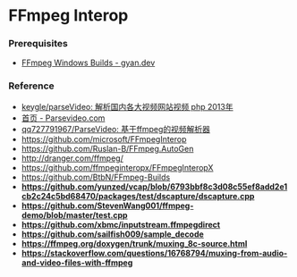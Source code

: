 FFmpeg Interop
==============

### Prerequisites
- [FFmpeg Windows Builds - gyan.dev](https://www.gyan.dev/ffmpeg/builds/)

### Reference
- [keygle/parseVideo: 解析国内各大视频网站视频 php 2013年](https://github.com/keygle/parseVideo)
- [首页 - Parsevideo.com](https://www.parsevideo.com/blog)
- [qq727791967/ParseVideo: 基于ffmpeg的视频解析器](https://github.com/qq727791967/ParseVideo)
- https://github.com/microsoft/FFmpegInterop
- https://github.com/Ruslan-B/FFmpeg.AutoGen
- http://dranger.com/ffmpeg/
- https://github.com/ffmpeginteropx/FFmpegInteropX
- https://github.com/BtbN/FFmpeg-Builds
- **https://github.com/yunzed/vcap/blob/6793bbf8c3d08c55ef8add2e1cb2c24c5bd68470/packages/test/dscapture/dscapture.cpp**
- **https://github.com/StevenWang001/ffmpeg-demo/blob/master/test.cpp**
- **https://github.com/xbmc/inputstream.ffmpegdirect**
- **https://github.com/sailfish009/sample_decode**
- **https://ffmpeg.org/doxygen/trunk/muxing_8c-source.html**
- **https://stackoverflow.com/questions/16768794/muxing-from-audio-and-video-files-with-ffmpeg**
